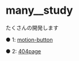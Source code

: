 # many__study

たくさんの開発します

● 1: 
<a href="https://gyazo.com/ef8433087cbf3e4087de54263df2be78">motion-button</a>

● 2:
<a href="https://gyazo.com/5a459ad70173b30a1e11ff4fe8bbc63c">404page</a>

